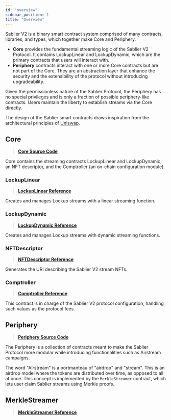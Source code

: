 ```yaml
---
id: "overview"
sidebar_position: 1
title: "Overview"
---
```


Sablier V2 is a binary smart contract system comprised of many contracts, libraries, and types, which together make Core
and Periphery.

- **Core** provides the fundamental streaming logic of the Sablier V2 Protocol. It contains LockupLinear and
  LockupDynamic, which are the primary contracts that users will interact with.
- **Periphery** contracts interact with one or more Core contracts but are not part of the Core. They are an abstraction
  layer that enhance the security and the extensibility of the protocol without introducing upgradeability.

Given the permissionless nature of the Sablier Protocol, the Periphery has no special privileges and is only a fraction
of possible periphery-like contracts. Users maintain the liberty to establish streams via the Core directly.

The design of the Sablier smart contracts draws inspiration from the architectural principles of
[Uniswap](https://docs.uniswap.org/).

## Core

> [**Core Source Code**](https://github.com/sablier-labs/v2-core/tree/release)

Core contains the streaming contracts LockupLinear and LockupDynamic, an NFT descriptor, and the Comptroller (an
on-chain configuration module).

### LockupLinear

> [**LockupLinear Reference**](./core/contract.SablierV2LockupLinear)

Creates and manages Lockup streams with a linear streaming function.

### LockupDynamic

> [**LockupDynamic Reference**](./core/contract.SablierV2LockupDynamic)

Creates and manages Lockup streams with dynamic streaming functions.

### NFTDescriptor

> [**NFTDescriptor Reference**](./core/contract.SablierV2NFTDescriptor)

Generates the URI describing the Sablier V2 stream NFTs.

### Comptroller

> [**Comptroller Reference**](./core/contract.SablierV2Comptroller)

This contract is in charge of the Sablier V2 protocol configuration, handling such values as the protocol fees.

## Periphery

> [**Periphery Source Code**](https://github.com/sablier-labs/v2-periphery/tree/release)

The Periphery is a collection of contracts meant to make the Sablier Protocol more modular while introducing
functionalities such as Airstream campaigns.

The word "Airstream" is a portmanteau of "airdrop" and "stream". This is an airdrop model where the tokens are
distributed over time, as opposed to all at once. This concept is implemented by the `MerkleStreamer` contract, which
lets user claim Sablier streams using Merkle proofs.

## MerkleStreamer

> [**MerkleStreamer Reference**](./periphery/contract.SablierV2MerkleStreamerLL)
